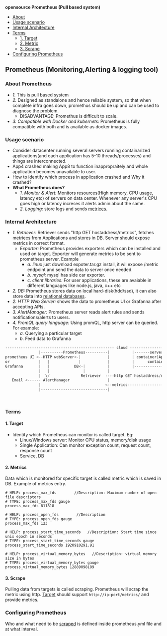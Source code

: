 **opensource Prometheus (Pull based system)**
- [About](#ab)
- [Usage scenario](#us)
- [Internal Architecture](#int)
- [Terms](#terms)
  - [1. Target](#tar)
  - [2. Metric](#met)
  - [3. Scrape](#sc)
- [Configuring Prometheus](#conf)

<a name=pro></a>
## Prometheus (Monitoring,Alerting & logging tool)
### About Prometheus
- _1._ This is pull based system
- _2._ Designed as standalone and hence reliable system, so that when complete infra goes down, promethus should be up and can be used to diagnose the problem.
  - DISADVANTAGE: Promethus is difficult to scale.
- _3. Compatible with Docker and kubernets_: Prometheus is fully compatible with both and is available as docker images.

<a name=us></a>
### Usage scenario
  - Consider datacenter running several servers running containarized applications(and each application has 5-10 threads/processes) and things are interconnected.
  - App4 crashed making App8 to function inappropraitely and whole application becomes unavailable to user.
  - How to identify which process in application crashed and Why it crashed?
- **What Prometheus does?**
  - _1. Monitor & Alert:_ Monitors resources(High memory, CPU usage, latency etc) of servers on data center. Whenever any server's CPU goes high or latency increses it alerts admin about the same.
  - _2. Logging:_ store logs and sends [metrices](#met).

<a name=int></a>
### Internal Architecture
- _1. Retriever:_ Retriever sends "http GET hostaddress/metrics", fetches metriecs from Applications and stores in DB. Server should expose metrics in correct format.
  - _Exporter:_ Prometheus provides exporters which can be installed and used on target. Exporter will generate metrics to be sent to prometheus server. Example 
    - _a. linux_ just download expoter.tar.gz install, it wil expose /metric endpoint and send the data to server once needed.
    - _b. mysql:_ mysql has side car exporter.
    - _c. client libraries:_ For user applications, these are avaiable in different languages like node.js, java, c++ etc
- _2. DB:_ Prometheus stores data on local hard-disk(hdd/ssd), it can also store data into [relational databases]().
- _2. HTTP Web Server:_ shows the data to prometheus UI or Grafanna after accepting APIs.
- _3. AlertManager:_ Prometheus server reads alert rules and sends notifications/alerts to users.
- _4. PromQL query language:_ Using promQL, http server can be queried. For example:
  - _a._ Querying a particular target
  - _b._ Feed data to Grafanna 
```c
------------------------------------------------- cloud ------------------------------------------------------
               |----------Prometheus----------|          |-------server-1-------|     |-------server-2-------|
prometheus UI <--HTTP webServer<-|            |          | container[App1]      |     | container[App3]      |
or             |   |             |            |          |      container[App2] |     |      container[App4] |
Grafanna       |   |           DB<-|          |          |----------------------|     |----------------------|
               |   |               |          |
               |  \/              Retriever  ----http GET hostaddress/metrics-->  |-------server-n---------|
   Email <------ AlertManager                 |                                   | exporter creates data  |
               |                             <--metrics----------------------------                        |
               |------------------------------|                                   |   container[App9]      |
                                                                                  |        container[App8] |
                                                                                  |------------------------|
```  

<a name=terms></a>
### Terms
<a name=tar></a>
#### 1. Target
- Identity which Prometheus can monitor is called target. Eg:
  - Linux/Windows server: Monitor CPU status, memory/disk usage
  - Single Application: Can monitor exception count, request count, response count
  - Service, DB
<a name=met></a>
#### 2. Metrics
Data which is monitored for specific target is called metric which is saved in DB. Example of metrics entry.
```
# HELP: process_max_fds        //Description: Maximum number of open file descriptors
# TYPE: process_max_fds gauge
process_max_fds 811818

# HELP: process_open_fds        //Description
# TYPE: process_open_fds gauge
process_max_fds 123

# HELP: process_start_time_seconds   //Description: Start time since unix epoch in seconds
# TYPE: process_start_time_seconds gauge
process_start_time_seconds 1920910291.91

# HELP: process_virtual_memory_bytes   //Description: virtual memory size in bytes
# TYPE: process_virtual_memory_bytes gauge
process_virtual_memory_bytes 12889098109
```
<a name=sc></a>
#### 3. Scrape
Pulling data from targets is called scraping. Prometheus will scrap the metric using http. [Target](#tar) should support `http://ip:port/metrics/` and provide metrics.

<a name=conf></a>
### Configuring Prometheus
Who and what need to be [scraped](#sc) is defined inside prometheus.yml file and at what interval.
